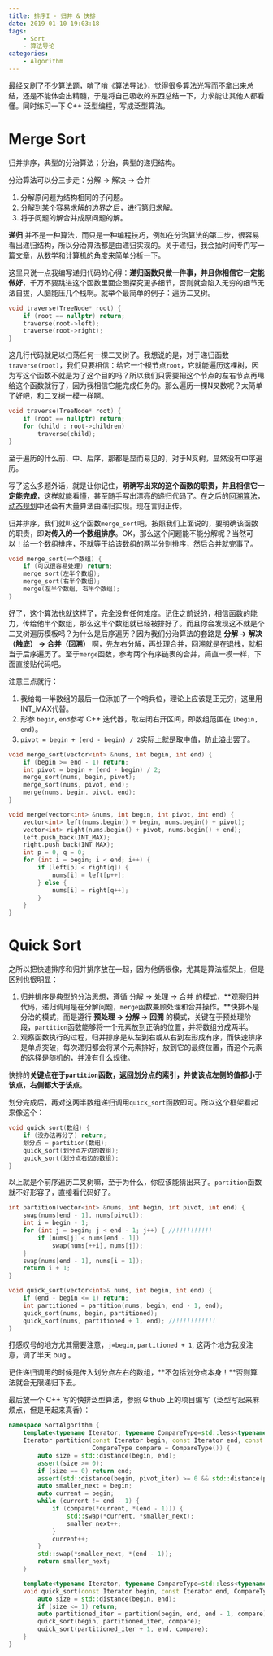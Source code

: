 ```yaml
---
title: 排序I - 归并 & 快排
date: 2019-01-10 19:03:18
tags:
	- Sort
	- 算法导论
categories:
	- Algorithm
---
```




最经又刷了不少算法题，啃了啃《算法导论》，觉得很多算法光写而不拿出来总结，还是不能体会出精髓，于是将自己吸收的东西总结一下，力求能让其他人都看懂。同时练习一下 C++ 泛型编程，写成泛型算法。

<!-- more -->

# Merge Sort

归并排序，典型的分治算法；分治，典型的递归结构。

分治算法可以分三步走：分解 -> 解决 -> 合并

1. 分解原问题为结构相同的子问题。
2. 分解到某个容易求解的边界之后，进行第归求解。
3. 将子问题的解合并成原问题的解。

**递归** 并不是一种算法，而只是一种编程技巧，例如在分治算法的第二步，很容易看出递归结构，所以分治算法都是由递归实现的。关于递归，我会抽时间专门写一篇文章，从数学和计算机的角度来简单分析一下。

这里只说一点我编写递归代码的心得：**递归函数只做一件事，并且你相信它一定能做好**，千万不要跳进这个函数里面企图探究更多细节，否则就会陷入无穷的细节无法自拔，人脑能压几个栈啊。就举个最简单的例子：遍历二叉树。

```cpp
void traverse(TreeNode* root) {
    if (root == nullptr) return;
    traverse(root->left);
    traverse(root->right);
}
```

这几行代码就足以扫荡任何一棵二叉树了。我想说的是，对于递归函数`traverse(root)`，我们只要相信：给它一个根节点`root`，它就能遍历这棵树，因为写这个函数不就是为了这个目的吗？所以我们只需要把这个节点的左右节点再甩给这个函数就行了，因为我相信它能完成任务的。那么遍历一棵N叉数呢？太简单了好吧，和二叉树一模一样啊。

```cpp
void traverse(TreeNode* root) {
    if (root == nullptr) return;
    for (child : root->children)
        traverse(child);
}
```

至于遍历的什么前、中、后序，那都是显而易见的，对于N叉树，显然没有中序遍历。

写了这么多题外话，就是让你记住，**明确写出来的这个函数的职责，并且相信它一定能完成**，这样就能看懂，甚至随手写出漂亮的递归代码了。在之后的[回溯算法]()，[动态规划]()中还会有大量算法由递归实现。现在言归正传。

归并排序，我们就叫这个函数`merge_sort`吧，按照我们上面说的，要明确该函数的职责，即**对传入的一个数组排序**。OK，那么这个问题能不能分解呢？当然可以！给一个数组排序，不就等于给该数组的两半分别排序，然后合并就完事了。

```cpp
void merge_sort(一个数组) {
    if (可以很容易处理) return;
    merge_sort(左半个数组);
    merge_sort(右半个数组);
    merge(左半个数组, 右半个数组);
}
```

好了，这个算法也就这样了，完全没有任何难度。记住之前说的，相信函数的能力，传给他半个数组，那么这半个数组就已经被排好了。而且你会发现这不就是个二叉树遍历模板吗？为什么是后序遍历？因为我们分治算法的套路是 **分解 -> 解决（触底） -> 合并（回溯）** 啊，先左右分解，再处理合并，回溯就是在退栈，就相当于后序遍历了。至于`merge`函数，参考两个有序链表的合并，简直一模一样，下面直接贴代码吧。



注意三点就行：

1. 我给每一半数组的最后一位添加了一个哨兵位，理论上应该是正无穷，这里用INT_MAX代替。
2. 形参 `begin`, `end`参考 C++ 迭代器，取左闭右开区间，即数组范围在 `[begin, end)`。
3. `pivot = begin + (end - begin) / 2`实际上就是取中值，防止溢出罢了。

```cpp
void merge_sort(vector<int> &nums, int begin, int end) {
    if (begin >= end - 1) return;
    int pivot = begin + (end - begin) / 2;
    merge_sort(nums, begin, pivot);
    merge_sort(nums, pivot, end);
    merge(nums, begin, pivot, end);
}

void merge(vector<int> &nums, int begin, int pivot, int end) {
    vector<int> left(nums.begin() + begin, nums.begin() + pivot);
    vector<int> right(nums.begin() + pivot, nums.begin() + end);
    left.push_back(INT_MAX);
    right.push_back(INT_MAX);
    int p = 0, q = 0;
    for (int i = begin; i < end; i++) {
        if (left[p] < right[q]) {
            nums[i] = left[p++];
        } else {
            nums[i] = right[q++];
        }
    }
}
```



# Quick Sort

之所以把快速排序和归并排序放在一起，因为他俩很像，尤其是算法框架上，但是区别也很明显：

1. 归并排序是典型的分治思想，遵循 分解 -> 处理 -> 合并 的模式，**观察归并代码，递归调用是在分解问题，`merge`函数兼顾处理和合并操作。**快排不是分治的模式，而是遵行 **预处理 -> 分解 -> 回溯** 的模式，关键在于预处理阶段，`partition`函数能够将一个元素放到正确的位置，并将数组分成两半。
2. 观察函数执行的过程，归并排序是从左到右或从右到左形成有序，而快速排序是单点突破，每次递归都会将某个元素排好，放到它的最终位置，而这个元素的选择是随机的，并没有什么规律。

快排的**关键点在于`partition`函数，返回划分点的索引，并使该点左侧的值都小于该点，右侧都大于该点**。

划分完成后，再对这两半数组递归调用`quick_sort`函数即可。所以这个框架看起来像这个：

```cpp
void quick_sort(数组) {
    if (没办法再分了) return;
    划分点 = partition(数组);
    quick_sort(划分点左边的数组);
    quick_sort(划分点右边的数组);
}
```

以上就是个前序遍历二叉树嘛，至于为什么，你应该能猜出来了。`partition`函数就不好形容了，直接看代码好了。

```cpp
int partition(vector<int> &nums, int begin, int pivot, int end) {
    swap(nums[end - 1], nums[pivot]);
    int i = begin - 1;
    for (int j = begin; j < end - 1; j++) { //!!!!!!!!!!
        if (nums[j] < nums[end - 1])
            swap(nums[++i], nums[j]);
    }
    swap(nums[end - 1], nums[i + 1]);
    return i + 1;
}

void quick_sort(vector<int>& nums, int begin, int end) {
    if (end - begin <= 1) return;
    int partitioned = partition(nums, begin, end - 1, end);
    quick_sort(nums, begin, partitioned);
    quick_sort(nums, partitioned + 1, end); //!!!!!!!!!!!
}
```

打感叹号的地方尤其需要注意，`j=begin`, `partitioned + 1`, 这两个地方我没注意，调了半天 bug 。

记住递归调用的时候是传入划分点左右的数组，**不包括划分点本身！**否则算法就会无限递归下去。

最后放一个 C++ 写的快排泛型算法，参照 Github 上的项目编写（泛型写起来麻烦点，但是用起来真香）：

```cpp
namespace SortAlgorithm {
    template<typename Iterator, typename CompareType=std::less<typename std::iterator_traits<Iterator>::value_type>>
    Iterator partition(const Iterator begin, const Iterator end, const Iterator pivot_iter,
                       CompareType compare = CompareType()) {
        auto size = std::distance(begin, end);
        assert(size >= 0);
        if (size == 0) return end;
        assert(std::distance(begin, pivot_iter) >= 0 && std::distance(pivot_iter, end) > 0);
        auto smaller_next = begin;
        auto current = begin;
        while (current != end - 1) {
            if (compare(*current, *(end - 1))) {
                std::swap(*current, *smaller_next);
                smaller_next++;
            }
            current++;
        }
        std::swap(*smaller_next, *(end - 1));
        return smaller_next;
    }

    template<typename Iterator, typename CompareType=std::less<typename std::iterator_traits<Iterator>::value_type>>
    void quick_sort(const Iterator begin, const Iterator end, CompareType compare = CompareType()) {
        auto size = std::distance(begin, end);
        if (size <= 1) return;
        auto partitioned_iter = partition(begin, end, end - 1, compare); //end-1 as pivot
        quick_sort(begin, partitioned_iter, compare);
        quick_sort(partitioned_iter + 1, end, compare);
    }
}

```

